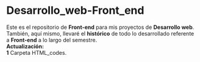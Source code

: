 # Desarrollo_web-Front_end
Este es el repositorio de **Front-end** para mis proyectos de **Desarrollo web**. <br />
También, aquí mismo, llevaré el **histórico** de todo lo desarrollado referente a **Front-end** a lo largo del semestre. <br />
**Actualización:**<br />
**1** Carpeta HTML_codes.
